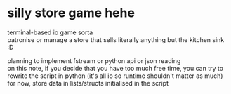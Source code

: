 # silly store game hehe  
terminal-based io game sorta  
patronise or manage a store that sells literally anything but the kitchen sink :D

planning to implement fstream or python api or json reading  
on this note, if you decide that you have too much free time, you can try to rewrite the script in python (it's all io so runtime shouldn't matter as much)  
for now, store data in lists/structs initialised in the script
